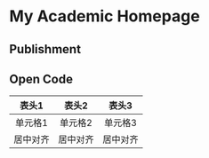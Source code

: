 # My Academic Homepage
## Publishment
## Open Code

|表头1|表头2|表头3|
|:--:|:--:|:--:|
|单元格1|单元格2|单元格3|
|居中对齐|居中对齐|居中对齐|
